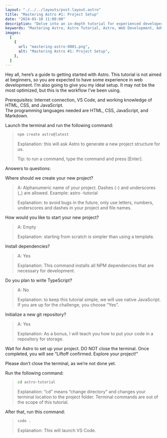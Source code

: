 ```yaml
---
layout: "./../../layouts/post.layout.astro"
title: "Mastering Astro #1: Project Setup"
date: "2024-01-10 11:00:00"
description: "Delve into an in-depth tutorial for experienced developers to navigate Astro, exploring optimal setups, command-line workflows, and project structuring. Elevate your web development skills with Astro's powerful capabilities."
keywords: "Mastering Astro, Astro Tutorial, Astro, Web Development, Advanced Tutorial, VS Code, JavaScript, Project Setup, Command-line Workflow, NPM Dependencies, Git Repository, Markdown"
images:
  [
    {
      url: "mastering-astro-0001.png",
      alt: "Mastering Astro #1: Project Setup",
    },
  ]
---
```


Hey all, here’s a guide to getting started with Astro. This tutorial is not aimed at beginners, so you are expected to have some experience in web development. I’m also going to give you my ideal setup. It may not be the most optimized, but this is the workflow I’ve been using.

Prerequisites: Internet connection, VS Code, and working knowledge of HTML, CSS, and JavaScript.<br>
The programming languages needed are HTML, CSS, JavaScript, and Markdown.

Launch the terminal and run the following command:

> ```bash
> npm create astro@latest
> ```
>
> Explanation: this will ask Astro to generate a new project structure for us.
>
> Tip: to run a command, type the command and press [Enter].

Answers to questions:

Where should we create your new project?

> A: Alphanumeric name of your project. Dashes (-) and underscores (\_) are allowed. Example: astro -tutorial
>
> Explanation: to avoid bugs in the future, only use letters, numbers, underscores and dashes in your project and file names.

How would you like to start your new project?

> A: Empty
>
> Explanation: starting from scratch is simpler than using a template.

Install dependencies?

> A: Yes
>
> Explanation: This command installs all NPM dependencies that are necessary for development.

Do you plan to write TypeScript?

> A: No
>
> Explanation: to keep this tutorial simple, we will use native JavaScript. If you are up for the challenge, you choose “Yes”.

Initialize a new git repository?

> A: Yes
>
> Explanation: As a bonus, I will teach you how to put your code in a repository for storage.

Wait for Astro to set up your project. DO NOT close the terminal. Once completed, you will see “Liftoff confirmed. Explore your project!”

Please don’t close the terminal, as we’re not done yet.

Run the following command:

> ```bash
> cd astro-tutorial
> ```
>
> Explanation: “cd” means “change directory” and changes your terminal location to the project folder. Terminal commands are out of the scope of this tutorial.

After that, run this command:

> ```bash
> code .
> ```
>
> Explanation: This will launch VS Code.

